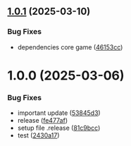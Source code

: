 ## [1.0.1](https://github.com/KhanhTQ-hub/com.ktgame.services.scene/compare/v1.0.0...v1.0.1) (2025-03-10)


### Bug Fixes

* dependencies core game ([46153cc](https://github.com/KhanhTQ-hub/com.ktgame.services.scene/commit/46153cc984471f52bc9bcd8a411b51341ca67dbd))

# 1.0.0 (2025-03-06)


### Bug Fixes

* important update ([53845d3](https://github.com/KhanhTQ-hub/com.ktgame.services.scene/commit/53845d32993f19e77d92e20073add5c926003398))
* release ([fe477af](https://github.com/KhanhTQ-hub/com.ktgame.services.scene/commit/fe477af4fc546b8a0f40685e4ced9e0f726e1388))
* setup file .release ([81c9bcc](https://github.com/KhanhTQ-hub/com.ktgame.services.scene/commit/81c9bcc7af14f9f7c6f959be7a6cf76420ed3e21))
* test ([2430a17](https://github.com/KhanhTQ-hub/com.ktgame.services.scene/commit/2430a173145d8808993274c49a3c86ca318fb849))
